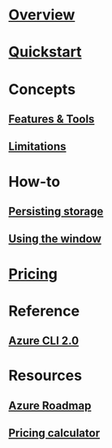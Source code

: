 # [Overview](overview.md)

# [Quickstart](quickstart.md)

# Concepts
## [Features & Tools](features.md)
## [Limitations](limitations.md)

# How-to
## [Persisting storage](persisting-shell-storage.md)
## [Using the window](using-the-shell-window.md)

# [Pricing](pricing.md)

# Reference
## [Azure CLI 2.0](/cli/azure) 

# Resources
## [Azure Roadmap](https://azure.microsoft.com/roadmap/?category=monitoring-management)
## [Pricing calculator](https://azure.microsoft.com/pricing/calculator/)
